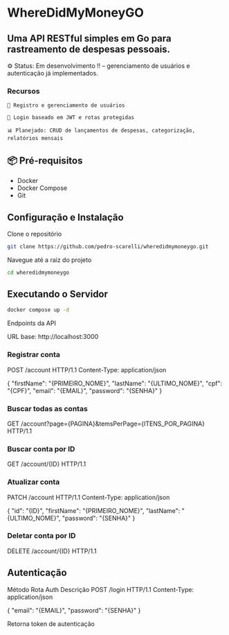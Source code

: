 # WhereDidMyMoneyGO

## Uma API RESTful simples em Go para rastreamento de despesas pessoais.

⚙️ Status: Em desenvolvimento !! – gerenciamento de usuários e autenticação já implementados.

### Recursos

    👤 Registro e gerenciamento de usuários

    🔐 Login baseado em JWT e rotas protegidas

    📊 Planejado: CRUD de lançamentos de despesas, categorização, relatórios mensais

## 📦 Pré-requisitos

- Docker
- Docker Compose
- Git

## Configuração e Instalação

Clone o repositório

```bash
git clone https://github.com/pedro-scarelli/wheredidmymoneygo.git
```

Navegue até a raiz do projeto

```bash
cd wheredidmymoneygo
```

## Executando o Servidor

```bash
docker compose up -d
```

Endpoints da API

URL base: http://localhost:3000
### Registrar conta
POST /account HTTP/1.1
Content-Type: application/json

{
    "firstName": "{PRIMEIRO_NOME}",
    "lastName": "{ULTIMO_NOME}",
    "cpf": "{CPF}",
    "email": "{EMAIL}",
    "password": "{SENHA}"
}

### Buscar todas as contas
GET /account?page={PAGINA}&temsPerPage={ITENS_POR_PAGINA} HTTP/1.1

### Buscar conta por ID
GET /account/{ID} HTTP/1.1

### Atualizar conta
PATCH /account HTTP/1.1
Content-Type: application/json

{
    "id": "{ID}",
    "firstName": "{PRIMEIRO_NOME}",
    "lastName": "{ULTIMO_NOME}",
    "password": "{SENHA}"
}

### Deletar conta por ID
DELETE /account/{ID} HTTP/1.1

## Autenticação

Método Rota Auth Descrição
POST /login HTTP/1.1
Content-Type: application/json

{
"email": "{EMAIL}",
"password": "{SENHA}"
}

Retorna token de autenticação
